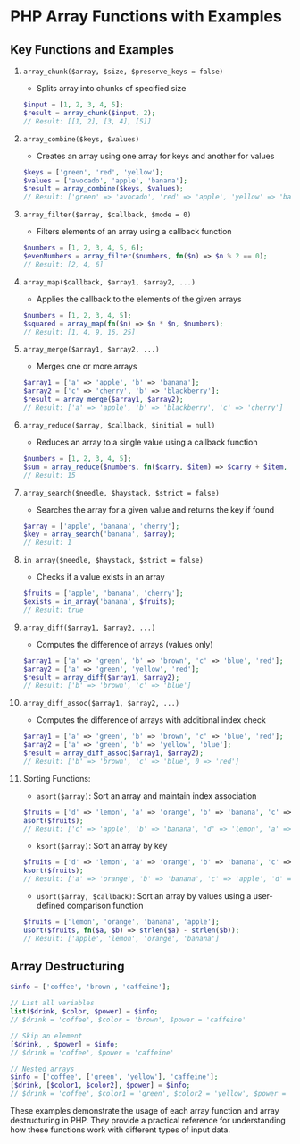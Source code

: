 # PHP Array Functions with Examples

## Key Functions and Examples

1. `array_chunk($array, $size, $preserve_keys = false)`
   - Splits array into chunks of specified size
   ```php
   $input = [1, 2, 3, 4, 5];
   $result = array_chunk($input, 2);
   // Result: [[1, 2], [3, 4], [5]]
   ```

2. `array_combine($keys, $values)`
   - Creates an array using one array for keys and another for values
   ```php
   $keys = ['green', 'red', 'yellow'];
   $values = ['avocado', 'apple', 'banana'];
   $result = array_combine($keys, $values);
   // Result: ['green' => 'avocado', 'red' => 'apple', 'yellow' => 'banana']
   ```

3. `array_filter($array, $callback, $mode = 0)`
   - Filters elements of an array using a callback function
   ```php
   $numbers = [1, 2, 3, 4, 5, 6];
   $evenNumbers = array_filter($numbers, fn($n) => $n % 2 == 0);
   // Result: [2, 4, 6]
   ```

4. `array_map($callback, $array1, $array2, ...)`
   - Applies the callback to the elements of the given arrays
   ```php
   $numbers = [1, 2, 3, 4, 5];
   $squared = array_map(fn($n) => $n * $n, $numbers);
   // Result: [1, 4, 9, 16, 25]
   ```

5. `array_merge($array1, $array2, ...)`
   - Merges one or more arrays
   ```php
   $array1 = ['a' => 'apple', 'b' => 'banana'];
   $array2 = ['c' => 'cherry', 'b' => 'blackberry'];
   $result = array_merge($array1, $array2);
   // Result: ['a' => 'apple', 'b' => 'blackberry', 'c' => 'cherry']
   ```

6. `array_reduce($array, $callback, $initial = null)`
   - Reduces an array to a single value using a callback function
   ```php
   $numbers = [1, 2, 3, 4, 5];
   $sum = array_reduce($numbers, fn($carry, $item) => $carry + $item, 0);
   // Result: 15
   ```

7. `array_search($needle, $haystack, $strict = false)`
   - Searches the array for a given value and returns the key if found
   ```php
   $array = ['apple', 'banana', 'cherry'];
   $key = array_search('banana', $array);
   // Result: 1
   ```

8. `in_array($needle, $haystack, $strict = false)`
   - Checks if a value exists in an array
   ```php
   $fruits = ['apple', 'banana', 'cherry'];
   $exists = in_array('banana', $fruits);
   // Result: true
   ```

9. `array_diff($array1, $array2, ...)`
   - Computes the difference of arrays (values only)
   ```php
   $array1 = ['a' => 'green', 'b' => 'brown', 'c' => 'blue', 'red'];
   $array2 = ['a' => 'green', 'yellow', 'red'];
   $result = array_diff($array1, $array2);
   // Result: ['b' => 'brown', 'c' => 'blue']
   ```

10. `array_diff_assoc($array1, $array2, ...)`
    - Computes the difference of arrays with additional index check
    ```php
    $array1 = ['a' => 'green', 'b' => 'brown', 'c' => 'blue', 'red'];
    $array2 = ['a' => 'green', 'b' => 'yellow', 'blue'];
    $result = array_diff_assoc($array1, $array2);
    // Result: ['b' => 'brown', 'c' => 'blue', 0 => 'red']
    ```

11. Sorting Functions:
    - `asort($array)`: Sort an array and maintain index association
    ```php
    $fruits = ['d' => 'lemon', 'a' => 'orange', 'b' => 'banana', 'c' => 'apple'];
    asort($fruits);
    // Result: ['c' => 'apple', 'b' => 'banana', 'd' => 'lemon', 'a' => 'orange']
    ```
    - `ksort($array)`: Sort an array by key
    ```php
    $fruits = ['d' => 'lemon', 'a' => 'orange', 'b' => 'banana', 'c' => 'apple'];
    ksort($fruits);
    // Result: ['a' => 'orange', 'b' => 'banana', 'c' => 'apple', 'd' => 'lemon']
    ```
    - `usort($array, $callback)`: Sort an array by values using a user-defined comparison function
    ```php
    $fruits = ['lemon', 'orange', 'banana', 'apple'];
    usort($fruits, fn($a, $b) => strlen($a) - strlen($b));
    // Result: ['apple', 'lemon', 'orange', 'banana']
    ```

## Array Destructuring

```php
$info = ['coffee', 'brown', 'caffeine'];

// List all variables
list($drink, $color, $power) = $info;
// $drink = 'coffee', $color = 'brown', $power = 'caffeine'

// Skip an element
[$drink, , $power] = $info;
// $drink = 'coffee', $power = 'caffeine'

// Nested arrays
$info = ['coffee', ['green', 'yellow'], 'caffeine'];
[$drink, [$color1, $color2], $power] = $info;
// $drink = 'coffee', $color1 = 'green', $color2 = 'yellow', $power = 'caffeine'
```

These examples demonstrate the usage of each array function and array destructuring in PHP. They provide a practical reference for understanding how these functions work with different types of input data.
